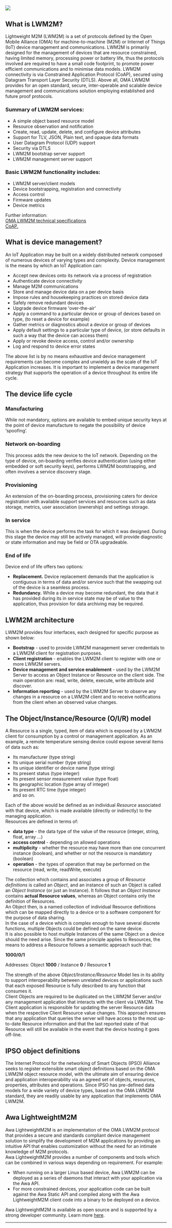 ﻿
![](images/img.png)
----


## What is LWM2M?
Lightweight M2M (LWM2M) is a set of protocols defined by the Open Mobile Alliance (OMA) for machine-to-machine (M2M) or Internet of Things (IoT) device management and communications.
LWM2M is primarily designed for the management of devices that are resource constrained, having limited memory, processing power or battery life, thus the protocols involved are required to have a small code footprint, to promote power efficient communications and to minimise data models. LWM2M connectivity is via Constrained Application Protocol (CoAP), secured using Datagram Transport Layer Security (DTLS).
Above all, OMA LWM2M provides for an open standard, secure, inter-operable and scalable device management and communications solution employing established and future proof protocols.
 
### Summary of LWM2M services:

* A simple object based resource model  
* Resource observation and notification  
* Create, read, update, delete, and configure device attributes  
* Support for TLV, JSON, Plain text, and opaque data formats  
* User Datagram Protocol (UDP) support  
* Security via DTLS  
* LWM2M bootstrap server support  
* LWM2M management server support  

### Basic LWM2M functionality includes:

* LWM2M server/client models  
* Device bootstrapping, registration and connectivity  
* Access control  
* Firmware updates  
* Device metrics  


Further information:  
[OMA LWM2M technical specifications ](http://technical.openmobilealliance.org/Technical/technical-information/release-program/current-releases/oma-lightweightm2m-v1-0)  
[CoAP.](http://coap.technology/)  

## What is device management?
An IoT Application may be built on a widely distributed network composed of numerous devices of varying types and complexity. Device management is the means by which an IoT Application can: 

* Accept new devices onto its network via a process of registration  
* Authenticate device connectivity  
* Manage M2M communications  
* Store and manage device data on a per device basis  
* Impose rules and housekeeping practices on stored device data  
* Safely remove redundant devices  
* Upgrade device firmware 'over-the-air'  
* Apply a command to a particular device or group of devices based on type, (to reset a device for example)  
* Gather metrics or diagnostics about a device or group of devices  
* Apply default settings to a particular type of device, (or store defaults in such a way that the device can access them)  
* Apply or revoke device access, control and/or ownership  
* Log and respond to device error states  

The above list is by no means exhaustive and device management requirements can become complex and unwieldy as the scale of the IoT Application increases. It is important to implement a device management strategy that supports the operation of a device throughout its entire life cycle.

## The device life cycle

### Manufacturing

While not mandatory, options are available to embed unique security keys at the point of device manufacture to negate the possibility of device ‘spoofing’.

### Network on-boarding

This process adds the new device to the IoT network. Depending on the type of device, on-boarding verifies device authentication (using either embedded or soft security keys), performs LWM2M bootstrapping, and often involves a service discovery stage.

### Provisioning

An extension of the on-boarding process, provisioning caters for device registration with available support services and resources such as data storage, metrics, user association (ownership) and settings storage.

### In service

This is when the device performs the task for which it was designed. During this stage the device may still be actively managed, will provide diagnostic or state information and may be field or OTA upgradeable.

### End of life

Device end of life offers two options:

* **Replacement.** Device replacement demands that the application is contiguous in terms of data and/or service such that the swapping out of the device is a seamless process.
* **Redundancy.** While a device may become redundant, the data that it has provided during its in service state may be of value to the application, thus provision for data archiving may be required.

## LWM2M architecture

LWM2M provides four interfaces, each designed for specific purpose as shown below:

* **Bootstrap** -  used to provide LWM2M management server credentials to a LWM2M client for registration purposes.  
* **Client registration** - enables the LWM2M client to register with one or more LWM2M servers.  
* **Device management and service enablement** - used by the LWM2M Server to access an Object Instance or Resource on the client side. The main operation are: read, write, delete, execute, write attribute and discover.  
* **Information reporting** -  used by the LWM2M Server to observe any changes in a resource on a LWM2M client and to receive notifications from the client when an observed value changes.  


## The Object/Instance/Resource (O/I/R) model

A Resource is a single, typed, item of data which is exposed by a LWM2M client for consumption by a control or management application. As an example, a remote temperature sensing device could expose several items of data such as:

* Its manufacturer (type string)  
* Its unique serial number (type string)  
* Its unique identifier or device name (type string)  
* Its present status (type integer)  
* Its present sensor measurement value (type float)  
* Its geographic location (type array of integer)  
* Its present RTC time (type integer)  
and so on.

Each of the above would be defined as an individual *Resource* associated with that device, which is made available (directly or indirectly) to the managing application.  
Resources are defined in terms of:

* **data type** - the data type of the value of the resource (integer, string, float, array ...)  
* **access control** - depending on allowed operations  
* **multiplicity** - whether the resource may have more than one concurrent instance (boolean), and whether or not the resource is mandatory (boolean)  
* **operation** - the types of operation that may be performed on the resource (read, write, readWrite, execute)  
 
The collection which contains and associates a group of *Resource definitions* is called an *Object*, and an instance of such an Object is called an *Object Instance* (or  just an Instance). It follows that an *Object Instance* contains **actual Resource values**, whereas an Object contains only the definition of Resources.  
An Object then, is a named collection of individual Resource definitions which can be mapped directly to a device or to a software component for the purpose of data sharing.  
In the case of a device which is complex enough to have several discrete functions, multiple Objects could be defined on the same device.  
It is also possible to host multiple Instances of the same Object on a device should the need arise. Since the same principle applies to Resources, the means to address a Resource follows a semantic approach such that:

**1000/0/1**  

Addresses:  Object **1000** / Instance **0** / Resource **1** 

The strength of the above *Object/Instance/Resource* Model lies in its ability to support interoperability between unrelated devices or applications such that each exposed Resource is fully described to any function that consumes it.  
Client Objects are required to be duplicated on the LWM2M Server and/or any management application that interacts with the client via LWM2M. The Client application is responsible for updating the server Resource data when the respective Client Resource value changes. This approach ensures that any application that queries the server will have access to the most up-to-date Resource information and that the last reported state of that Resource will still be available in the event that the device hosting it goes off-line.
 
 
## IPSO object definitions

The Internet Protocol for the networking of Smart Objects (IPSO) Alliance seeks to register extensible smart object definitions based on the OMA LWM2M object resource model, with the ultimate aim of ensuring device and application interoperability via an agreed set of objects, resources, properties, attributes and operations.
Since IPSO has pre-defined data models for a wide variety of device types, based on the OMA LWM2M standard, they are readily usable by any application that implements OMA LWM2M.
 
## Awa LightweightM2M

Awa LightweightM2M is an implementation of the OMA LWM2M protocol that provides a secure and standards compliant device management solution to simplify the development of M2M applications by providing an intuitive API that enables customization without the need for an intimate knowledge of M2M protocols.  
Awa LightweightM2M provides a number of components and tools which can be combined in various ways depending on requirement. For example:

* When running on a larger Linux based device, Awa LWM2M can be deployed as a series of daemons that interact with your application via the Awa API.  
* For more constrained devices, your application code can be built against the Awa Static API and compiled along with the Awa LightweightM2M client code into a binary to be deployed on a device.  

Awa LightweightM2M is available as open source and is supported by a strong developer community. Learn more [here](https://github.com/FlowM2M/AwaLWM2M).

----

